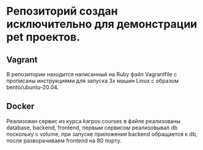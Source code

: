 # Репозиторий создан исключительно для демонстрации pet проектов.

## Vagrant
В репозитории находится написанный на Ruby файл Vagrantfile с прописаны инструкциями для запуска 3х машин Linux c образом bento/ubuntu-20.04.


## Docker
Реализован сервис из курса karpov.courses в файле реализованы database, backend, frontend, первым сервисом реализовывал db поскольку c volume, при запуске приложения backend обращается к db, после разворачиваем frontend на 80 порту.
